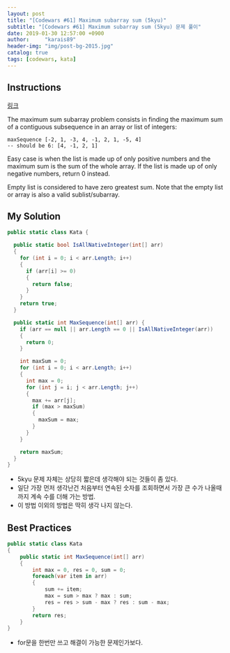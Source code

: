 ```yaml
---
layout: post
title: "[Codewars #61] Maximum subarray sum (5kyu)"
subtitle: "[Codewars #61] Maximum subarray sum (5kyu) 문제 풀이"
date: 2019-01-30 12:57:00 +0900
author:     "karais89"
header-img: "img/post-bg-2015.jpg"
catalog: true
tags: [codewars, kata]
---
```


## Instructions

[링크](https://www.codewars.com/kata/54521e9ec8e60bc4de000d6c/train/csharp)

The maximum sum subarray problem consists in finding the maximum sum of a contiguous subsequence in an array or list of integers:

```
maxSequence [-2, 1, -3, 4, -1, 2, 1, -5, 4]
-- should be 6: [4, -1, 2, 1]
```

Easy case is when the list is made up of only positive numbers and the maximum sum is the sum of the whole array. If the list is made up of only negative numbers, return 0 instead.

Empty list is considered to have zero greatest sum. Note that the empty list or array is also a valid sublist/subarray.

## My Solution

```csharp
public static class Kata {

  public static bool IsAllNativeInteger(int[] arr)
  {
    for (int i = 0; i < arr.Length; i++)
    {
      if (arr[i] >= 0)
      {
        return false;
      }
    }
    return true;
  }

  public static int MaxSequence(int[] arr) {
    if (arr == null || arr.Length == 0 || IsAllNativeInteger(arr))
    {
      return 0;
    }

    int maxSum = 0;
    for (int i = 0; i < arr.Length; i++)
    {
      int max = 0;
      for (int j = i; j < arr.Length; j++)
      {
        max += arr[j];
        if (max > maxSum)
        {
          maxSum = max;
        }
      }
    }

    return maxSum;
  }
}
```

- 5kyu 문제 자체는 상당히 짧은데 생각해야 되는 것들이 좀 있다.
- 일단 가장 먼저 생각난건 처음부터 연속된 숫자를 조회하면서 가장 큰 수가 나올때 까지 계속 수를 더해 가는 방법.
- 이 방법 이외의 방법은 딱히 생각 나지 않는다.

## Best Practices

```csharp
public static class Kata
{
    public static int MaxSequence(int[] arr)
    {
        int max = 0, res = 0, sum = 0;
        foreach(var item in arr)
        {
            sum += item;
            max = sum > max ? max : sum;
            res = res > sum - max ? res : sum - max;
        }
        return res;
    }
}
```

- for문을 한번만 쓰고 해결이 가능한 문제인가보다.